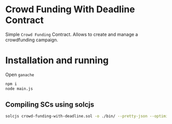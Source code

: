 # Crowd Funding With Deadline Contract

Simple `Crowd Funding` Contract. Allows to create and manage a crowdfunding campaign.

# Installation and running

Open `ganache`

```bash
npm i
node main.js
```

## Compiling SCs using solcjs

```bash
solcjs crowd-funding-with-deadline.sol -o ./bin/ --pretty-json --optimize  --abi --bin
```
